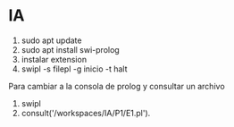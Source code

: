 # IA
1. sudo apt update
2. sudo apt install swi-prolog
3. instalar extension
4. swipl -s filepl -g inicio -t halt

Para cambiar a la consola de prolog y consultar un archivo
1. swipl
2. consult('/workspaces/IA/P1/E1.pl').
